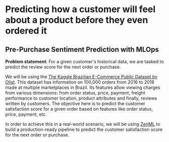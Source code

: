 # Predicting how a customer will feel about a product before they even ordered it
## Pre-Purchase Sentiment Prediction with MLOps


**Problem statement**: For a given customer's historical data, we are tasked to
predict the review score for the next order or purchase. 

We will be using the [The Kaggle Brazilian E-Commerce Public Dataset by Olist](https://www.kaggle.com/datasets/olistbr/brazilian-ecommerce). This dataset has information on 100,000 orders from 2016 to 2018 made at
multiple marketplaces in Brazil. Its features allow viewing charges from various
dimensions: from order status, price, payment, freight performance to customer
location, product attributes and finally, reviews written by customers. The
objective here is to predict the customer satisfaction score for a given order
based on features like order status, price, payment, etc. 

In order to achieve this in a real-world scenario, we will be using [ZenML](https://zenml.io/) to
build a production-ready pipeline to predict the customer satisfaction score for the next order or purchase.
